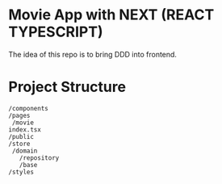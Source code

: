 # Movie App with NEXT (REACT TYPESCRIPT)

The idea of this repo is to bring DDD into frontend.

# Project Structure
 ```
 /components
 /pages
  /movie
 index.tsx 
 /public
 /store
  /domain
    /repository
    /base
 /styles
 ```